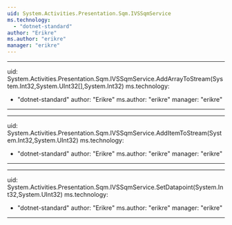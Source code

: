 ```yaml
---
uid: System.Activities.Presentation.Sqm.IVSSqmService
ms.technology: 
  - "dotnet-standard"
author: "Erikre"
ms.author: "erikre"
manager: "erikre"
---
```


---
uid: System.Activities.Presentation.Sqm.IVSSqmService.AddArrayToStream(System.Int32,System.UInt32[],System.Int32)
ms.technology: 
  - "dotnet-standard"
author: "Erikre"
ms.author: "erikre"
manager: "erikre"
---

---
uid: System.Activities.Presentation.Sqm.IVSSqmService.AddItemToStream(System.Int32,System.UInt32)
ms.technology: 
  - "dotnet-standard"
author: "Erikre"
ms.author: "erikre"
manager: "erikre"
---

---
uid: System.Activities.Presentation.Sqm.IVSSqmService.SetDatapoint(System.Int32,System.UInt32)
ms.technology: 
  - "dotnet-standard"
author: "Erikre"
ms.author: "erikre"
manager: "erikre"
---
